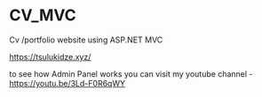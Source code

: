 # CV_MVC
Cv /portfolio website using  ASP.NET MVC

https://tsulukidze.xyz/

to see how Admin Panel works you can visit my youtube channel - https://youtu.be/3Ld-F0R6qWY
